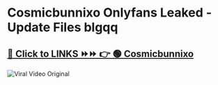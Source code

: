 
 # Cosmicbunnixo Onlyfans Leaked - Update Files blgqq

## <h2><a href="https://clipsfans.com/Cosmicbunnixo&ref=git">🔗 Click to LINKS ⏩⏩ 👉 🟢 Cosmicbunnixo </a></h2>

<a href="https://clipsfans.com/Cosmicbunnixo&ref=git" rel="nofollow" data-target="animated-image.originalLink"><img src="https://i.ibb.co.com/xMMVF88/686577567.gif" alt="Viral Video Original" style="max-width: 100%; display: inline-block;" data-target="animated-image.originalImage"></a>

